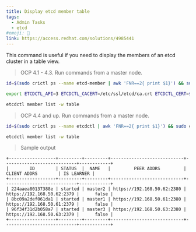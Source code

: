 ```yaml
---
title: Display etcd member table
tags:
  - Admin Tasks
  - etcd
#emoji: 🧹
link: https://access.redhat.com/solutions/4985441
---
```


This command is useful if you need to display the members of an etcd cluster in a table view.

> OCP 4.1 - 4.3. Run commands from a master node.

```bash
id=$(sudo crictl ps --name etcd-member | awk 'FNR==2{ print $1}') && sudo crictl exec -it $id /bin/sh

export ETCDCTL_API=3 ETCDCTL_CACERT=/etc/ssl/etcd/ca.crt ETCDCTL_CERT=$(find /etc/ssl/ -name *peer*crt) ETCDCTL_KEY=$(find /etc/ssl/ -name *peer*key)

etcdctl member list -w table
```

> OCP 4.4 and up. Run commands from a master node.

```bash
id=$(sudo crictl ps --name etcdctl | awk 'FNR==2{ print $1}') && sudo crictl exec -it $id /bin/bash

etcdctl member list -w table
```

> Sample output

```
+------------------+---------+---------+----------------------------+----------------------------+------------+
|        ID        | STATUS  |  NAME   |         PEER ADDRS         |        CLIENT ADDRS        | IS LEARNER |
+------------------+---------+---------+----------------------------+----------------------------+------------+
| 224aaea80137388e | started | master2 | https://192.168.50.62:2380 | https://192.168.50.62:2379 |      false |
| 8bc09a2def061da1 | started | master1 | https://192.168.50.61:2380 | https://192.168.50.61:2379 |      false |
| 96f34f31d2b058a7 | started | master3 | https://192.168.50.63:2380 | https://192.168.50.63:2379 |      false |
+------------------+---------+---------+----------------------------+----------------------------+------------+
```
